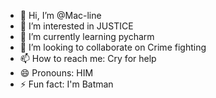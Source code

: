 - 👋 Hi, I’m @Mac-line
- 👀 I’m interested in JUSTICE
- 🌱 I’m currently learning pycharm
- 💞️ I’m looking to collaborate on Crime fighting 
- 📫 How to reach me: Cry for help
- 😄 Pronouns: HIM
- ⚡ Fun fact: I'm Batman 

<!---
Mac-line/Mac-line is a ✨ special ✨ repository because its `README.md` (this file) appears on your GitHub profile.
You can click the Preview link to take a look at your changes.
--->
